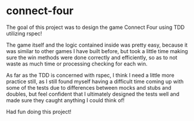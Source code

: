 # connect-four

The goal of this project was to design the game Connect Four using TDD utilizing rspec!

The game itself and the logic contained inside was pretty easy, because it was similar
to other games I have built before, but took a little time making sure the win methods
were done correctly and efficiently, so as to not waste as much time or processing checking
for each win.

As far as the TDD is concerned with rspec, I think I need a little more practice still, 
as I still found myself having a difficult time coming up with some of the tests due to
differences between mocks and stubs and doubles, but feel confident that I ultimately
designed the tests well and made sure they caught anything I could think of!

Had fun doing this project!
